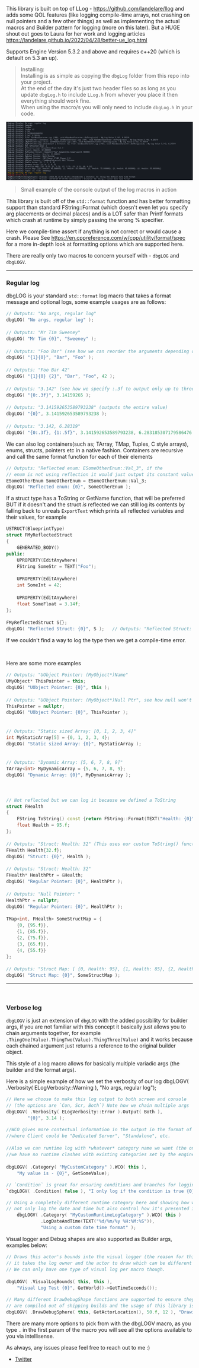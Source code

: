 



This library is built on top of LLog - https://github.com/landelare/llog and adds some QOL features
(like logging compile-time arrays, not crashing on null pointers and a few other things) as well as implementing
the actual macros and Builder pattern for logging (more on this later). But a HUGE shout out goes
to Laura for her work and logging articles https://landelare.github.io/2022/04/28/better-ue_log.html

Supports Engine Version 5.3.2 and above and requires c++20 (which is default on 5.3 an up).


> Installing: <br>
>  Installing is as simple as copying the `dbgLog` folder from this repo into your project.<br>
> At the end of the day it's just two header files so as long as you update `dbgLog.h` to include `LLog.h` from whever you place it then everything
> should work fine. <br>
> When using the macro/s you will only need to include `dbgLog.h` in your code.



![dbgLOG Usage Overview](Resources/LogOutput.png)
> Small example of the console output of the log macros in action


This library is built off of the `std::format` function and has better formatting support than standard
FString::Format (which doesn't even let you specify arg placements or decimal places) and is a LOT
safer than Printf formats which crash at runtime by simply passing the wrong % specifier.

Here we compile-time assert if anything is not correct or would cause a crash.
Please See https://en.cppreference.com/w/cpp/utility/format/spec for a more in-depth look at formatting options
which are supported here.


There are really only two macros to concern yourself with - `dbgLOG` and `dbgLOGV`.

---

### Regular log

dbgLOG is your standard `std::format` log macro that takes a format message and optional logs, some example usages are as follows:
```cpp
// Outputs: "No args, regular log"
dbgLOG( "No args, regular log" );												

// Outputs: "Mr Tim Sweeney"
dbgLOG( "Mr Tim {0}", "Sweeney" );											    

// Outputs: "Foo Bar" (see how we can reorder the arguments depending on their placement)
dbgLOG( "{1}{0}", "Bar", "Foo" );												

// Outputs: "Foo Bar 42"
dbgLOG( "{1}{0} {2}", "Bar", "Foo", 42 );										

// Outputs: "3.142" (see how we specify :.3f to output only up to three decimal places)
dbgLOG( "{0:.3f}", 3.14159265 );												

// Outputs: "3.141592653589793238" (outputs the entire value)
dbgLOG( "{0}", 3.141592653589793238 );										    

// Outputs: "3.142, 6.28319"
dbgLOG( "{0:.3f}, {1:.5f}",	3.141592653589793238, 6.283185307179586476 );		
```

We can also log containers(such as; TArray, TMap, Tuples, C style arrays), enums, structs, pointers etc in a native fashion. Containers are recursive and call the same format function
for each of their elements
	
```cpp
// Outputs: "Reflected enum: ESomeOtherEnum::Val_3", if the 
// enum is not using reflection it would just output its constant value as an int
ESomeOtherEnum SomeOtherEnum = ESomeOtherEnum::Val_3;
dbgLOG( "Reflected enum: {0}", SomeOtherEnum );				
```

If a struct type has a ToString or GetName function, that will be preferred BUT if it doesn't and the struct *is* reflected
we can still log its contents by falling back to unreals `ExportText` which prints all reflected variables and their values, for example

```cpp
USTRUCT(BlueprintType)
struct FMyReflectedStruct
{
	GENERATED_BODY()
public:
	UPROPERTY(EditAnywhere)
	FString SomeStr = TEXT("Foo");

	UPROPERTY(EditAnywhere)
	int SomeInt = 42;
	
	UPROPERTY(EditAnywhere)
	float SomeFloat = 3.14f;
};

FMyReflectedStruct S{};
dbgLOG( "Reflected Struct: {0}", S );	// Outputs: "Reflected Struct: (SomeStr="Foo",SomeInt=42,SomeFloat=3.14)"
```
If we couldn't find a way to log the type then we get a compile-time error.


<br>

Here are some more examples
```cpp
// Outputs: "UObject Pointer: (MyObject*)Name"
UMyObject* ThisPointer = this;
dbgLOG( "UObject Pointer: {0}", this );				

// Outputs: "UObject Pointer: (MyObject*)Null Ptr", see how null won't crash the program.
ThisPointer = nullptr;
dbgLOG( "UObject Pointer: {0}", ThisPointer );		


// Outputs: "Static sized Array: [0, 1, 2, 3, 4]"
int MyStaticArray[5] = {0, 1, 2, 3, 4};
dbgLOG( "Static sized Array: {0}", MyStaticArray );	


// Outputs: "Dynamic Array: [5, 6, 7, 8, 9]"
TArray<int> MyDynamicArray = {5, 6, 7, 8, 9};
dbgLOG( "Dynamic Array: {0}", MyDynamicArray );		



// Not reflected but we can log it because we defined a ToString
struct FHealth
{
	FString ToString() const {return FString::Format(TEXT("Health: {0}"), {Health}); }
	float Health = 95.f;
};

// Outputs: "Struct: Health: 32" (This uses our custom ToString() function)
FHealth Health{32.f};
dbgLOG( "Struct: {0}", Health );	

// Outputs: "Struct: Health: 32"
FHealth* HealthPtr = &Health;
dbgLOG( "Regular Pointer: {0}", HealthPtr );							
	
// Outputs: "Null Pointer: "
HealthPtr = nullptr;
dbgLOG( "Regular Pointer: {0}", HealthPtr );							

TMap<int, FHealth> SomeStructMap = {
	{0, {95.f}},
	{1, {85.f}},
	{2, {75.f}},
	{3, {65.f}},
	{4, {55.f}}
};

// Outputs: "Struct Map: [ {0, Health: 95}, {1, Health: 85}, {2, Health: 75}, {3, Health: 65}, {4, Health: 55} ]"
dbgLOG( "Struct Map: {0}", SomeStructMap );			
```


---
<br>

### Verbose log 

`dbgLOGV` is just an extension of `dbgLOG` with the added possibility for builder args, if you are not familiar with this concept it basically
just allows you to chain arguments together, for example ` .ThingOne(Value).ThingTwo(Value).ThingThree(Value)` and it works because each chained
argument just returns a reference to the original builder object.

This style of a log macro allows for basically multiple variadic args (the builder and the format args).

Here is a simple example of how we set the verbosity of our log
dbgLOGV( .Verbosity( ELogVerbosity::Warning ), "No args, regular log");


```cpp
// Here we choose to make this log output to both screen and console 
// (the options are `Con, Scr, Both`) Note how we chain multiple args
dbgLOGV( .Verbosity( ELogVerbosity::Error ).Output( Both ),
		"{0}", 3.14 );
```




```cpp
//WCO gives more contextual information in the output in the format of `[Client | Instance: 0]: My value is - whatever`
//where Client could be "Dedicated Server", "Standalone", etc.

//Also we can runtime log with *whatever* category name we want (the only thing of note is we prefix all categories with "dbg" to ensure
//we have no runtime clashes with existing categories set by the engine)

dbgLOGV( .Category( "MyCustomCategory" ).WCO( this ),
	"My value is - {0}", GetSomeValue);
```


```cpp
// `Condition` is great for ensuring conditions and branches for logging are not actually kept in shipping builds (this is my favorite)
`dbgLOGV( .Condition( false ), "I only log if the condition is true {0}", GetWorld()->GetTimeSeconds() );`

```

```cpp
// Using a completely different runtime category here and showing how we can
// not only log the date and time but also control how it's presented in the log
	dbgLOGV( .Category( "MyCustomRuntimeLogCategory" ).WCO( this )
			 .LogDateAndTime(TEXT("%d/%m/%y %H:%M:%S")),
			 "Using a custom date time format" );
```



Visual logger and Debug shapes are also supported as Builder args, examples below:

```cpp
// Draws this actor's bounds into the visual logger (the reason for this, this is because
// it takes the log owner and the actor to draw which can be different in certain circumstances)
// We can only have one type of visual log per macro though.

dbgLOGV( .VisualLogBounds( this, this ),
	"Visual Log Test {0}", GetWorld()->GetTimeSeconds());
```


```cpp
// Many different DrawDebugShape functions are supported to ensure they 
// are compiled out of shipping builds and the usage of this library is streamlined
dbgLOGV( .DrawDebugSphere( this, GetActorLocation(), 50.f, 12 ), "Drawing Sphere...");
```

There are many more options to pick from with the dbgLOGV macro, as you type `.` in the first param of the macro you will see all the options available to you via intellisense.


As always, any issues please feel free to reach out to me :)
- [Twitter](https://twitter.com/itsBaffled)